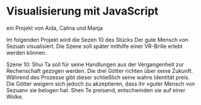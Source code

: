 # Visualisierung mit JavaScript
ein Projekt von Aida, Calina und Manja

Im folgenden Projekt wird die Sezen 10 des Stücks Der gute Mensch von Sezuan visualisiert.
Die Szene soll später mithilfe einer VR-Brille erlebt werden können.

Szene 10: Shui Ta soll für seine Handlungen aus der Vergangenheit zur Rechenschaft gezogen werden.
Die drei Götter richten über seine Zukunft.
Während des Prozesse gibt dieser schließlich
seine wahre Identität preis. Die Götter weigern
sich jedoch zu akzeptieren, dass ihr »guter Mensch
von Sezuan« sie belogen hat. Shen Te preisend,
entschwinden sie auf einer Wolke.